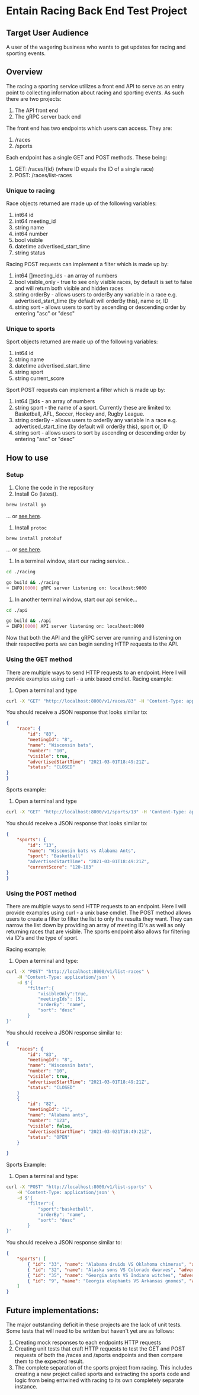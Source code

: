 # Entain Racing Back End Test Project

## Target User Audience
A user of the wagering business who wants to get updates for racing and sporting events.

## Overview
The racing a sporting service utilizes a front end API to serve as an entry point to collecting information about racing and sporting events. As such there are two projects: 
1. The API front end
1. The gRPC server back end

The front end has two endpoints which users can access. They are:
1. /races
1. /sports

Each endpoint has a single GET and POST methods. These being:
1. GET: /races/{id} (where ID equals the ID of a single race)
1. POST: /races/list-races

### Unique to racing

Race objects returned are made up of the following variables:
1. int64 id
1. int64 meeting_id
1. string name
1. int64 number
1. bool visible
1. datetime advertised_start_time
1. string status

Racing POST requests can implement a filter which is made up by:
1. int64 []meeting_ids  - an array of numbers
1. bool visible_only - true to see only visible races, by default is set to false and will return both visible and hidden races
1. string orderBy - allows users to orderBy any variable in a race e.g. advertised_start_time (by default will orderBy this), name or, ID
1. string sort - allows users to sort by ascending or descending order by entering "asc" or "desc"

### Unique to sports

Sport objects returned are made up of the following variables:
1. int64 id
1. string name
1. datetime advertised_start_time
1. string sport
1. string current_score

Sport POST requests can implement a filter which is made up by:
1. int64 []ids - an array of numbers
1. string sport - the name of a sport. Currently these are limited to: Basketball, AFL, Soccer, Hockey and, Rugby League.
1. string orderBy - allows users to orderBy any variable in a race e.g. advertised_start_time (by default will orderBy this), sport or, ID
1. string sort - allows users to sort by ascending or descending order by entering "asc" or "desc"

## How to use

### Setup
1. Clone the code in the repository
1. Install Go (latest).

```bash
brew install go
```

... or [see here](https://golang.org/doc/install).

1. Install `protoc`

```
brew install protobuf
```

... or [see here](https://grpc.io/docs/protoc-installation/).

1. In a terminal window, start our racing service...

```bash
cd ./racing

go build && ./racing
➜ INFO[0000] gRPC server listening on: localhost:9000
```

1. In another terminal window, start our api service...

```bash
cd ./api

go build && ./api
➜ INFO[0000] API server listening on: localhost:8000
```

Now that both the API and the gRPC server are running and listening on their respective ports we can begin sending HTTP requests to the API.

### Using the GET method
There are multiple ways to send HTTP requests to an endpoint. Here I will provide examples using curl - a unix based cmdlet.
Racing example:
1. Open a terminal and type
```bash
curl -X "GET" "http://localhost:8000/v1/races/83" -H 'Content-Type: application/json'
```

You should receive a JSON response that looks similar to:

```JSON
{
    "race": {
        "id": "83",
        "meetingId": "8",
        "name": "Wisconsin bats",
        "number": "10",
        "visible": true,
        "advertisedStartTime": "2021-03-01T18:49:21Z",
        "status": "CLOSED"
}
}
```
Sports example:
1. Open a terminal and type
```bash
curl -X "GET" "http://localhost:8000/v1/sports/13" -H 'Content-Type: application/json'
```

You should receive a JSON response that looks similar to:

```JSON
{
    "sports": {
        "id": "13",
        "name": "Wisconsin bats vs Alabama Ants",
        "sport": "Basketball"
        "advertisedStartTime": "2021-03-01T18:49:21Z",
        "currentScore": "120-103"
}
}
```


### Using the POST method
There are multiple ways to send HTTP requests to an endpoint. Here I will provide examples using curl - a unix base cmdlet. The POST method allows users to create a filter to filter the list to only the results they want. They can narrow the list down by providing an array of meeting ID's as well as only returning races that are visible. The sports endpoint also allows for filtering via ID's and the type of sport.

Racing example:
1. Open a terminal and type:
```bash
curl -X "POST" "http://localhost:8000/v1/list-races" \
    -H 'Content-Type: application/json' \
    -d $'{
        "filter":{
            "visibleOnly":true,
            "meetingIds": [5],
            "orderBy": "name",
            "sort": "desc"
        }
}'
```
You should receive a JSON response similar to:
```JSON
{
    "races": {
        "id": "83",
        "meetingId": "8",
        "name": "Wisconsin bats",
        "number": "10",
        "visible": true,
        "advertisedStartTime": "2021-03-01T18:49:21Z",
        "status": "CLOSED"
    }
    {
        "id": "82",
        "meetingId": "1",
        "name": "Alabama ants",
        "number": "123",
        "visible": false,
        "advertisedStartTime": "2021-03-021T18:49:21Z",
        "status": "OPEN"
    }

}
```

Sports Example:
1. Open a terminal and type:
```bash
curl -X "POST" "http://localhost:8000/v1/list-sports" \
    -H 'Content-Type: application/json' \
    -d $'{
        "filter":{
            "sport":"basketball",
            "orderBy": "name",
            "sort": "desc"
        }
}'
```
You should receive a JSON response similar to:
```JSON
{
    "sports": [
        { "id": "33", "name": "Alabama druids VS Oklahoma chimeras", "advertisedStartTime": "2024-02-26T10:02:56Z", "sport": "basketball", "currentScore": "0-0" },
        { "id": "32", "name": "Alaska sons VS Colorado dwarves", "advertisedStartTime": "2024-02-25T04:29:13Z", "sport": "basketball", "currentScore": "0-0" },
        { "id": "35", "name": "Georgia ants VS Indiana witches", "advertisedStartTime": "2024-02-23T15:28:36Z", "sport": "basketball", "currentScore": "107-3" },
        { "id": "9", "name": "Georgia elephants VS Arkansas gnomes", "advertisedStartTime": "2024-02-25T04:42:52Z", "sport": "basketball", "currentScore": "0-0" }
    ]
}
```

## Future implementations:
The major outstanding deficit in these projects are the lack of unit tests. Some tests that will need to be written but haven't yet are as follows:

1. Creating mock responses to each endpoints HTTP requests
1. Creating unit tests that craft HTTP requests to test the GET and POST requests of both the /races and /sports endpoints and then compare them to the expected result.
1. The complete separation of the sports project from racing. This includes creating a new project called sports and extracting the sports code and logic from being entwined with racing to its own completely separate instance.
